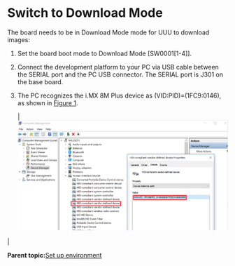 # Switch to Download Mode

The board needs to be in Download Mode mode for UUU to download images:

1.  Set the board boot mode to Download Mode \[SW0001\[1-4\]\].
2.  Connect the development platform to your PC via USB cable between the SERIAL port and the PC USB connector. The SERIAL port is J301 on the base board.
3.  The PC recognizes the i.MX 8M Plus device as \(VID:PID\)=\(1FC9:0146\), as shown in [Figure 1](switch_to_download_mode.md#DEVICEMANAGER).

    |![](../images/device_shown_in_device_manager_download_mode_8mp.png "Device as shown in Device Manager")

|


**Parent topic:**[Set up environment](../topics/set_up_environment.md)

